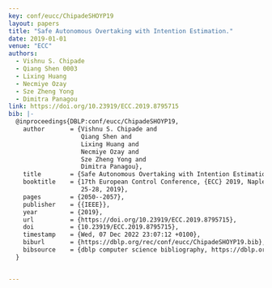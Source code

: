 ```yaml
---
key: conf/eucc/ChipadeSHOYP19
layout: papers
title: "Safe Autonomous Overtaking with Intention Estimation."
date: 2019-01-01
venue: "ECC"
authors:
  - Vishnu S. Chipade
  - Qiang Shen 0003
  - Lixing Huang
  - Necmiye Ozay
  - Sze Zheng Yong
  - Dimitra Panagou
link: https://doi.org/10.23919/ECC.2019.8795715
bib: |-
  @inproceedings{DBLP:conf/eucc/ChipadeSHOYP19,
    author       = {Vishnu S. Chipade and
                    Qiang Shen and
                    Lixing Huang and
                    Necmiye Ozay and
                    Sze Zheng Yong and
                    Dimitra Panagou},
    title        = {Safe Autonomous Overtaking with Intention Estimation},
    booktitle    = {17th European Control Conference, {ECC} 2019, Naples, Italy, June
                    25-28, 2019},
    pages        = {2050--2057},
    publisher    = {{IEEE}},
    year         = {2019},
    url          = {https://doi.org/10.23919/ECC.2019.8795715},
    doi          = {10.23919/ECC.2019.8795715},
    timestamp    = {Wed, 07 Dec 2022 23:07:12 +0100},
    biburl       = {https://dblp.org/rec/conf/eucc/ChipadeSHOYP19.bib},
    bibsource    = {dblp computer science bibliography, https://dblp.org}
  }


---
```

